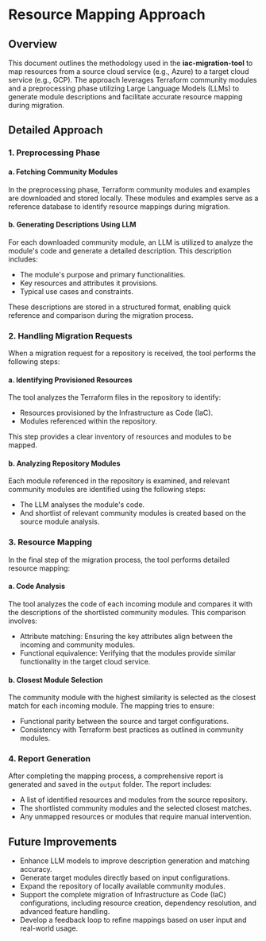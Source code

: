 # Resource Mapping Approach

## Overview
This document outlines the methodology used in the **iac-migration-tool** to map resources from a source cloud service (e.g., Azure) to a target cloud service (e.g., GCP). The approach leverages Terraform community modules and a preprocessing phase utilizing Large Language Models (LLMs) to generate module descriptions and facilitate accurate resource mapping during migration.

## Detailed Approach

### 1. Preprocessing Phase

#### a. Fetching Community Modules
In the preprocessing phase, Terraform community modules and examples are downloaded and stored locally. These modules and examples serve as a reference database to identify resource mappings during migration.

#### b. Generating Descriptions Using LLM
For each downloaded community module, an LLM is utilized to analyze the module's code and generate a detailed description. This description includes:
- The module's purpose and primary functionalities.
- Key resources and attributes it provisions.
- Typical use cases and constraints.

These descriptions are stored in a structured format, enabling quick reference and comparison during the migration process.

### 2. Handling Migration Requests
When a migration request for a repository is received, the tool performs the following steps:

#### a. Identifying Provisioned Resources
The tool analyzes the Terraform files in the repository to identify:
- Resources provisioned by the Infrastructure as Code (IaC).
- Modules referenced within the repository.

This step provides a clear inventory of resources and modules to be mapped.

#### b. Analyzing Repository Modules
Each module referenced in the repository is examined, and relevant community modules are identified using the following steps:
- The LLM analyses the module's code.
- And shortlist of relevant community modules is created based on the source module analysis.

### 3. Resource Mapping
In the final step of the migration process, the tool performs detailed resource mapping:

#### a. Code Analysis
The tool analyzes the code of each incoming module and compares it with the descriptions of the shortlisted community modules. This comparison involves:
- Attribute matching: Ensuring the key attributes align between the incoming and community modules.
- Functional equivalence: Verifying that the modules provide similar functionality in the target cloud service.

#### b. Closest Module Selection
The community module with the highest similarity is selected as the closest match for each incoming module. The mapping tries to ensure:
- Functional parity between the source and target configurations.
- Consistency with Terraform best practices as outlined in community modules.

### 4. Report Generation
After completing the mapping process, a comprehensive report is generated and saved in the `output` folder. The report includes:
- A list of identified resources and modules from the source repository.
- The shortlisted community modules and the selected closest matches.
- Any unmapped resources or modules that require manual intervention.

## Future Improvements
- Enhance LLM models to improve description generation and matching accuracy.
- Generate target modules directly based on input configurations.
- Expand the repository of locally available community modules.
- Support the complete migration of Infrastructure as Code (IaC) configurations, including resource creation, dependency resolution, and advanced feature handling.
- Develop a feedback loop to refine mappings based on user input and real-world usage.


